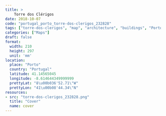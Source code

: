 ```yaml
---
title: > 
    Torre dos Clérigos
date: 2018-10-07
code: "portugal_porto_torre-dos-clerigos_232828"
tags: ["torre-dos-clerigos", "map", "architecture", "buildings", "Porto", "Portugal"]
categories: ["Maps"]
draft: false
format:
  width: 210
  height: 297
  unit: 'mm'
location:
  place: "Porto"
  country: "Portugal"
  latitude: 41.14565045
  longitude: -8.614644349999999
  prettyLat: "8\u00b036'52.71\"W"
  prettyLon: "41\u00b08'44.34\"N"
resources:
- src: "torre-dos-clerigos_232828.png"
  title: "Cover"
  name: cover
---
```

